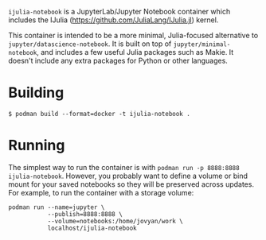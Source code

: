 `ijulia-notebook` is a JupyterLab/Jupyter Notebook container which
includes the IJulia (https://github.com/JuliaLang/IJulia.jl)
kernel.

This container is intended to be a more minimal, Julia-focused
alternative to `jupyter/datascience-notebook`. It is built on top of
`jupyter/minimal-notebook`, and includes a few useful Julia packages
such as Makie. It doesn't include any extra packages for Python or
other languages.

# Building

```
$ podman build --format=docker -t ijulia-notebook .
```

# Running

The simplest way to run the container is with `podman run -p 8888:8888
ijulia-notebook`. However, you probably want to define a volume or
bind mount for your saved notebooks so they will be preserved across
updates. For example, to run the container with a storage volume:
```
podman run --name=jupyter \
           --publish=8888:8888 \
           --volume=notebooks:/home/jovyan/work \
           localhost/ijulia-notebook
```
